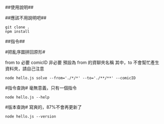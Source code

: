 ##使用說明##

##應該不用說明吧##

```
git clone .
npm install
```

##指令##

#把亂序圖拼回原形#

from to 必要
comicID 非必要 預設為 from 的資聊夾名稱
其中，to 不會幫忙產生資料夾，請自己注意

```
node hello.js solve --from='./*/*' --to='./**/**' --comicID
```

#指令查詢#
毫無意義，只有一個指令

```
node hello.js --help
```

#版本查詢#
寫爽的，87%不會再更新了

```
node hello.js --version
```
